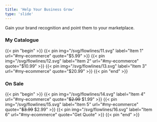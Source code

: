 ```yaml
---
title: 'Help Your Business Grow'
type: 'slide'
---
```


Gain your brand recognition and point them to your marketplace.

### My Catalogue
{{< pin "begin" >}}
{{< pin img="/svg/flowlines/11.svg" label="Item 1" url="#my-ecommerce" quote="$5.99" >}}
{{< pin img="/svg/flowlines/12.svg" label="Item 2" url="#my-ecommerce" quote="$10.99" >}}
{{< pin img="/svg/flowlines/13.svg" label="Item 3" url="#my-ecommerce" quote="$20.99" >}}
{{< pin "end" >}}

### On Sale
{{< pin "begin" >}}
{{< pin img="/svg/flowlines/14.svg" label="Item 4" url="#my-ecommerce" quote="<s>$2.99</s> $1.99" >}}
{{< pin img="/svg/flowlines/15.svg" label="Item 5" url="#my-ecommerce" quote="<s>$3.99</s> $2.99" >}}
{{< pin img="/svg/flowlines/16.svg" label="Item 6" url="#my-ecommerce" quote="Get Quote" >}}
{{< pin "end" >}}